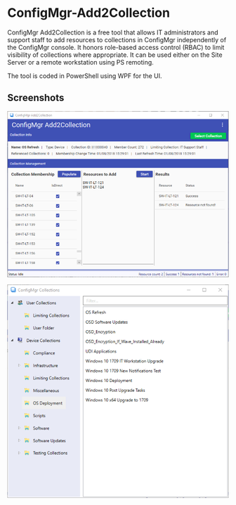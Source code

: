 # ConfigMgr-Add2Collection

ConfigMgr Add2Collection is a free tool that allows IT administrators and support staff to add resources to collections in ConfigMgr independently of the ConfigMgr console. It honors role-based access control (RBAC) to limit visibility of collections where appropriate. It can be used either on the Site Server or a remote workstation using PS remoting.

The tool is coded in PowerShell using WPF for the UI.

## Screenshots

![Screenshot](Resources/Assets/add2-2.png)

![Screenshot](Resources/Assets/add2-1.png)
